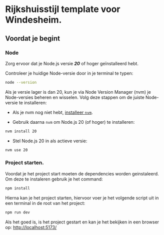 # Rijkshuisstijl template voor Windesheim.

## Voordat je begint

### Node

Zorg ervoor dat je Node.js versie **_20_** of hoger geïnstalleerd hebt.

Controleer je huidige Node-versie door in je terminal te typen:

```bash
node --version
```

Als je versie lager is dan 20, kun je via Node Version Manager (nvm) je Node-versies beheren en wisselen. Volg deze
stappen om de juiste Node-versie te installeren:

- Als je nvm nog niet hebt, [installeer `nvm`](https://github.com/nvm-sh/nvm#install--update-script).

- Gebruik daarna `nvm` om Node.js 20 (of hoger) te installeren:

```bash
nvm install 20
```

- Stel Node.js 20 in als actieve versie:

```bash
nvm use 20
```

### Project starten.

Voordat je het project start moeten de dependencies worden geinstaleerd. Om deze te instaleren gebruik je het command:

```bash
npm install
```

Hierna kan je het project starten, hiervoor voer je het volgende script uit in een terminal in de root van het project:

```bash
npm run dev
```

Als het goed is, is het project gestart en kan je het bekijken in een browser op: [http://localhost:5173/](http://localhost:5173/)
